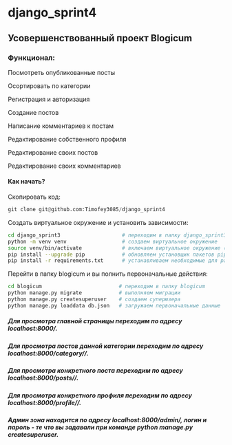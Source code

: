 # django_sprint4

## Усовершенствованный проект Blogicum

### Функционал:

Посмотреть опубликованные посты

Осортировать по категории

Регистрация и авторизация

Создание постов

Написание комментариев к постам

Редактирование собственного профиля

Редактирование своих постов

Редактирование своих комментариев

#### Как начать?

Скопировать код:
```python
git clone git@github.com:Timofey3085/django_sprint4
```
Создать виртуальное окружение и установить зависимости:
```bash
cd django_sprint3                    # переходим в папку django_sprint3
python -m venv venv                  # создаем виртуальное окружение
source venv/bin/activate             # включаем виртуальное окружение (если у вас не терминал bash замените bin на Scripts)
pip install --upgrade pip            # обновляем установщик пакетов pip
pip install -r requirements.txt      # устанавливаем необходимые для работы проекта зависимости
```
Перейти в папку blogicum и вы полнить первоначальные действия:
```bash
cd blogicum                         # переходим в папку blogicum
python manage.py migrate            # выполняем миграции
python manage.py createsuperuser    # создаем суперюзера
python manage.py loaddata db.json   # загружаем первоначальные данные
```
##### Для просмотра главной страницы переходим по адресу localhost:8000/.

##### Для просмотра постов данной категории переходим по адресу localhost:8000/category/<slug>/.

##### Для просмотра конкретного поста переходим по адресу localhost:8000/posts/<id>/.

##### Для просмотра конкретного профиля переходим по адресу localhost:8000/profile/<slug>/.

##### Админ зона находится по адресу localhost:8000/admin/, логин и пароль - те что вы задавали при команде python manage.py createsuperuser.
